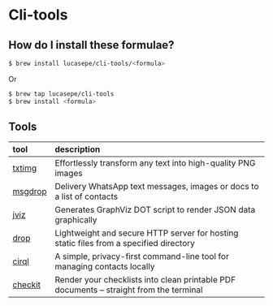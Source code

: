 # Cli-tools

## How do I install these formulae?

```sh
$ brew install lucasepe/cli-tools/<formula>
````

Or 

```sh
$ brew tap lucasepe/cli-tools
$ brew install <formula>
```

## Tools

| tool                                            | description                                                            |
|:------------------------------------------------|:-----------------------------------------------------------------------|
| [txtimg](https://cli-tools.dev/posts/txtimg/)   | Effortlessly transform any text into high-quality PNG images           |
| [msgdrop](https://cli-tools.dev/posts/msgdrop/) | Delivery WhatsApp text messages, images or docs to a list of contacts  |
| [jviz](https://cli-tools.dev/posts/jviz/)       | Generates GraphViz DOT script to render JSON data graphically          |
| [drop](https://cli-tools.dev/posts/drop/)       | Lightweight and secure HTTP server for hosting static files from a specified directory          |
| [cirql](https://github.com/lucasepe/cirql/)     | A simple, privacy-first command-line tool for managing contacts locally          |
| [checkit](https://github.com/lucasepe/checkit/)     | Render your checklists into clean printable PDF documents – straight from the terminal     |
